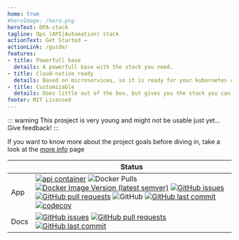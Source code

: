 ```yaml
---
home: true
#heroImage: /hero.png
heroText: OPA-stack
tagline: Ops (API|Automation) stack
actionText: Get Started →
actionLink: /guide/
features:
- title: Powerfull base
  details: A powerfull base with the stack you need.
- title: Cloud-native ready
  details: Based on microservices, so it is ready for your kubernetes cluster
- title: Customizable
  details: Does little out of the box, but gives you the stack you can build on.
footer: MIT Licensed
---
```


::: warning
This prosject is very young and might not be usable just yet... Give feedback!
:::


If you want to know more about the project goals before diving in, take a look at the [more info](/more-info) page

|  | Status |
| --- | --- |
| App | [![api container](https://img.shields.io/docker/cloud/build/opastack/api?label=api%20container)](https://hub.docker.com/r/opastack/api) ![Docker Pulls](https://img.shields.io/docker/pulls/opastack/api?label=api%20container%20pulls) [![Docker Image Version (latest semver)](https://img.shields.io/docker/v/opastack/api?label=api%20container%20version&sort=semver)](https://hub.docker.com/r/opastack/api/tags) [![GitHub issues](https://img.shields.io/github/issues-raw/opa-stack/opa-stack)](https://github.com/opa-stack/opa-stack/issues) [![GitHub pull requests](https://img.shields.io/github/issues-pr-raw/opa-stack/opa-stack)](https://github.com/opa-stack/opa-stack/pulls) ![GitHub](https://img.shields.io/github/license/opa-stack/opa-stack) [![GitHub last commit](https://img.shields.io/github/last-commit/opa-stack/opa-stack)](https://github.com/opa-stack/opa-stack/commits/master) [![codecov](https://codecov.io/gh/opa-stack/opa-stack/branch/master/graph/badge.svg)](https://codecov.io/gh/opa-stack/opa-stack) |
| Docs | [![GitHub issues](https://img.shields.io/github/issues-raw/opa-stack/opa-stack.github.io)](https://github.com/opa-stack/opa-stack.github.io/issues) [![GitHub pull requests](https://img.shields.io/github/issues-pr-raw/opa-stack/opa-stack.github.io)](https://github.com/opa-stack/opa-stack.github.io/pulls) [![GitHub last commit](https://img.shields.io/github/last-commit/opa-stack/opa-stack.github.io)](https://github.com/opa-stack/opa-stack.github.io/commits/master) |
